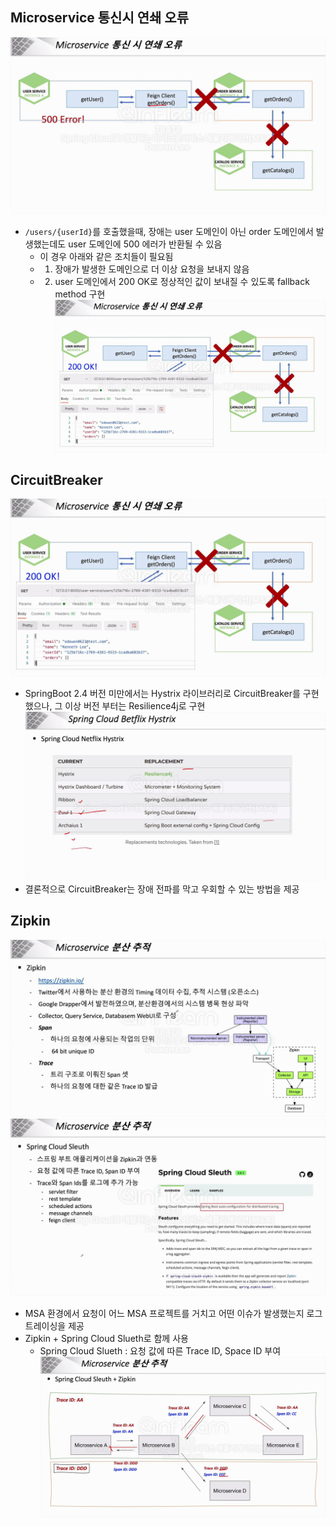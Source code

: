 ## Microservice 통신시 연쇄 오류
![img_2.png](../images/14-1.png)
- `/users/{userId}`를 호출했을때, 장애는 user 도메인이 아닌 order 도메인에서 발생했는데도 user 도메인에 500 에러가 반환될 수 있음 
    - 이 경우 아래와 같은 조치들이 필요됨
    - 1. 장애가 발생한 도메인으로 더 이상 요청을 보내지 않음
    - 2. user 도메인에서 200 OK로 정상적인 값이 보내질 수 있도록 fallback method 구현 
![img_2.png](../images/14-2.png)

## CircuitBreaker
![img_2.png](../images/14-3.png)
- SpringBoot 2.4 버전 미만에서는 Hystrix 라이브러리로 CircuitBreaker를 구현했으나, 그 이상 버전 부터는 Resilience4j로 구현
![img_2.png](../images/14-4.png)
- 결론적으로 CircuitBreaker는 장애 전파를 막고 우회할 수 있는 방법을 제공

## Zipkin
![img_2.png](../images/14-5.png)
![img_2.png](../images/14-6.png)
- MSA 환경에서 요청이 어느 MSA 프로젝트를 거치고 어떤 이슈가 발생했는지 로그 트레이싱을 제공
- Zipkin + Spring Cloud Slueth로 함께 사용
  - Spring Cloud Slueth : 요청 값에 따른 Trace ID, Space ID 부여  
![img_2.png](../images/14-7.png)
